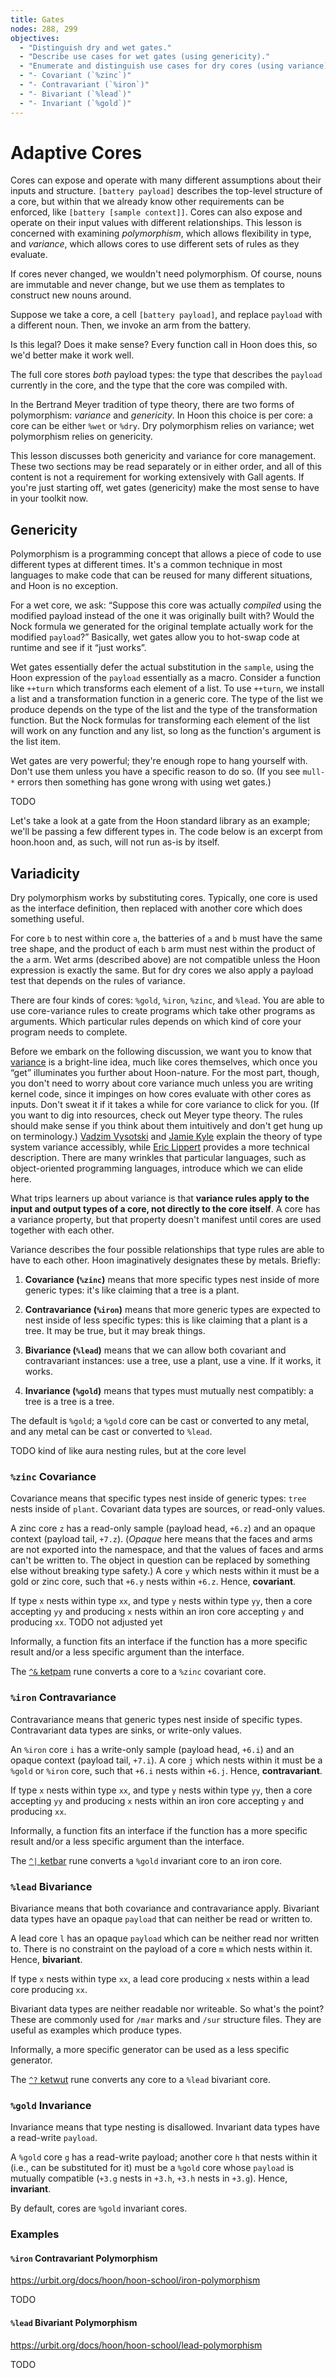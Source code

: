 ```yaml
---
title: Gates
nodes: 288, 299
objectives:
  - "Distinguish dry and wet gates."
  - "Describe use cases for wet gates (using genericity)."
  - "Enumerate and distinguish use cases for dry cores (using variance):"
  - "- Covariant (`%zinc`)"
  - "- Contravariant (`%iron`)"
  - "- Bivariant (`%lead`)"
  - "- Invariant (`%gold`)"
---
```


#   Adaptive Cores

Cores can expose and operate with many different assumptions about their inputs and structure.  `[battery payload]` describes the top-level structure of a core, but within that we already know other requirements can be enforced, like `[battery [sample context]]`.  Cores can also expose and operate on their input values with different relationships.  This lesson is concerned with examining _polymorphism_, which allows flexibility in type, and _variance_, which allows cores to use different sets of rules as they evaluate.

If cores never changed, we wouldn't need polymorphism.  Of course, nouns are immutable and never change, but we use them as templates to construct new nouns around.

Suppose we take a core, a cell `[battery payload]`, and replace `payload` with a different noun.  Then, we invoke an arm from the battery.

Is this legal?  Does it make sense?  Every function call in Hoon does this, so we'd better make it work well.

The full core stores _both_ payload types:  the type that describes the `payload` currently in the core, and the type that the core was compiled with.

In the Bertrand Meyer tradition of type theory, there are two forms of polymorphism:  _variance_ and _genericity_.  In Hoon this choice is per core:  a core can be either `%wet` or `%dry`.  Dry polymorphism relies on variance; wet polymorphism relies on genericity.

This lesson discusses both genericity and variance for core management.  These two sections may be read separately or in either order, and all of this content is not a requirement for working extensively with Gall agents.  If you're just starting off, wet gates (genericity) make the most sense to have in your toolkit now.


##  Genericity

Polymorphism is a programming concept that allows a piece of code to use different types at different times.  It's a common technique in most languages to make code that can be reused for many different situations, and Hoon is no exception.

For a wet core, we ask:  “Suppose this core was actually _compiled_ using the modified payload instead of the one it was originally built with?  Would the Nock formula we generated for the original template actually work for the modified `payload`?”  Basically, wet gates allow you to hot-swap code at runtime and see if it “just works”.

Wet gates essentially defer the actual substitution in the `sample`, using the Hoon expression of the `payload` essentially as a macro.  Consider a function like `++turn` which transforms each element of a list. To use `++turn`, we install a list and a transformation function in a generic core.  The type of the list we produce depends on the type of the list and the type of the transformation function.  But the Nock formulas for transforming each element of the list will work on any function and any list, so long as the function's argument is the list item.

Wet gates are very powerful; they're enough rope to hang yourself with.  Don't use them unless you have a specific reason to do so.  (If you see `mull-*` errors then something has gone wrong with using wet gates.)

TODO


Let's take a look at a gate from the Hoon standard library as an example; we'll be passing a few different types in. The code below is an excerpt from hoon.hoon and, as such, will not run as-is by itself.



##  Variadicity

Dry polymorphism works by substituting cores.  Typically, one core is used as the interface definition, then replaced with another core which does something useful.

For core `b` to nest within core `a`, the batteries of `a` and `b` must have the same tree shape, and the product of each `b` arm must nest within the product of the `a` arm.  Wet arms (described above) are not compatible unless the Hoon expression is exactly the same.  But for dry cores we also apply a payload test that depends on the rules of variance.

There are four kinds of cores: `%gold`, `%iron`, `%zinc`, and `%lead`. You are able to use core-variance rules to create programs which take other programs as arguments. Which particular rules depends on which kind of core your program needs to complete.

Before we embark on the following discussion, we want you to know that [variance](https://en.wikipedia.org/wiki/Covariance_and_contravariance_%28computer_science%29) is a bright-line idea, much like cores themselves, which once you “get” illuminates you further about Hoon-nature.  For the most part, though, you don't need to worry about core variance much unless you are writing kernel code, since it impinges on how cores evaluate with other cores as inputs.  Don't sweat it if it takes a while for core variance to click for you.  (If you want to dig into resources, check out Meyer type theory.  The rules should make sense if you think about them intuitively and don't get hung up on terminology.)  [Vadzim Vysotski](https://vadzimv.dev/2019/10/01/generic-programming-part-1-introduction.html) and [Jamie Kyle](https://medium.com/@thejameskyle/type-systems-covariance-contravariance-bivariance-and-invariance-explained-35f43d1110f8) explain the theory of type system variance accessibly, while [Eric Lippert](https://archive.ph/QmiqB) provides a more technical description.  There are many wrinkles that particular languages, such as object-oriented programming languages, introduce which we can elide here.

What trips learners up about variance is that **variance rules apply to the input and output types of a core, not directly to the core itself**.  A core has a variance property, but that property doesn't manifest until cores are used together with each other.

Variance describes the four possible relationships that type rules are able to have to each other.  Hoon imaginatively designates these by metals.  Briefly:

1. **Covariance (`%zinc`)** means that more specific types nest inside of more generic types:  it's like claiming that a tree is a plant.

2. **Contravariance (`%iron`)** means that more generic types are expected to nest inside of less specific types:  this is like claiming that a plant is a tree.  It may be true, but it may break things.

3. **Bivariance (`%lead`)** means that we can allow both covariant and contravariant instances:  use a tree, use a plant, use a vine.  If it works, it works.

4. **Invariance (`%gold`)** means that types must mutually nest compatibly:  a tree is a tree is a tree.

The default is `%gold`; a `%gold` core can be cast or converted to any metal, and any metal can be cast or converted to `%lead`.

TODO kind of like aura nesting rules, but at the core level

### `%zinc` Covariance

Covariance means that specific types nest inside of generic types:  `tree` nests inside of `plant`.  Covariant data types are sources, or read-only values.

A zinc core `z` has a read-only sample (payload head, `+6.z`) and an opaque context (payload tail, `+7.z`).  (_Opaque_ here means that the faces and arms are not exported into the namespace, and that the values of faces and arms can't be written to.  The object in question can be replaced by something else without breaking type safety.)  A core `y` which nests within it must be a gold or zinc core, such that `+6.y` nests within `+6.z`.  Hence, **covariant**.

If type `x` nests within type `xx`, and type `y` nests within type `yy`, then a core accepting `yy` and producing `x` nests within an iron core accepting `y` and producing `xx`. TODO not adjusted yet

Informally, a function fits an interface if the function has a more specific result and/or a less specific argument than the interface.

The [`^&` ketpam](https://urbit.org/docs/hoon/reference/rune/ket#-ketpam) rune converts a core to a `%zinc` covariant core.

### `%iron` Contravariance

Contravariance means that generic types nest inside of specific types.  Contravariant data types are sinks, or write-only values.

An `%iron` core `i` has a write-only sample (payload head, `+6.i`) and an opaque context (payload tail, `+7.i`).  A core `j` which nests within it must be a `%gold` or `%iron` core, such that `+6.i` nests within `+6.j`. Hence, **contravariant**.

If type `x` nests within type `xx`, and type `y` nests within type `yy`, then a core accepting `yy` and producing `x` nests within an iron core accepting `y` and producing `xx`.

Informally, a function fits an interface if the function has a more specific result and/or a less specific argument than the interface.

The [`^|` ketbar](https://urbit.org/docs/hoon/reference/rune/ket#-ketbar) rune converts a `%gold` invariant core to an iron core.

### `%lead` Bivariance

Bivariance means that both covariance and contravariance apply.  Bivariant data types have an opaque `payload` that can neither be read or written to.

A lead core `l` has an opaque `payload` which can be neither read nor written to.  There is no constraint on the payload of a core `m` which nests within it.  Hence, **bivariant**.

If type `x` nests within type `xx`, a lead core producing `x` nests within a lead core producing `xx`.

Bivariant data types are neither readable nor writeable.  So what's the point?  These are commonly used for `/mar` marks and `/sur` structure files.  They are useful as examples which produce types.

Informally, a more specific generator can be used as a less specific generator.

The [`^?` ketwut](https://urbit.org/docs/hoon/reference/rune/ket#-ketwut) rune converts any core to a `%lead` bivariant core.

### `%gold` Invariance

Invariance means that type nesting is disallowed.  Invariant data types have a read-write `payload`.

A `%gold` core `g` has a read-write payload; another core `h` that nests within it (i.e., can be substituted for it) must be a `%gold` core whose `payload` is mutually compatible (`+3.g` nests in `+3.h`, `+3.h` nests in `+3.g`).  Hence, **invariant**.

By default, cores are `%gold` invariant cores.

### Examples

#### `%iron` Contravariant Polymorphism

https://urbit.org/docs/hoon/hoon-school/iron-polymorphism

TODO

#### `%lead` Bivariant Polymorphism

https://urbit.org/docs/hoon/hoon-school/lead-polymorphism

TODO
